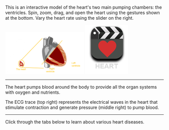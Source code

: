 This is an interactive model of the heart's two main pumping chambers: the ventricles. Spin, zoom, drag, and open the heart using the gestures shown at the bottom. Vary the heart rate using the slider on the right.

<div class="topic-img-big">
<img src="img/schematic1.png" width="250px" height="auto"/>
<a href="/model-heart#video-div" data-play="video">
<img id="healthy" src="img/heart-video.png" class="video-icon"/>
</a>
</div>

---

The heart pumps blood around the body to provide all the organ systems with oxygen and nutrients.

The ECG trace (top right) represents the electrical waves in the heart that stimulate contraction and generate pressure (middle right) to pump blood.

---

Click through the tabs below to learn about various heart diseases.
